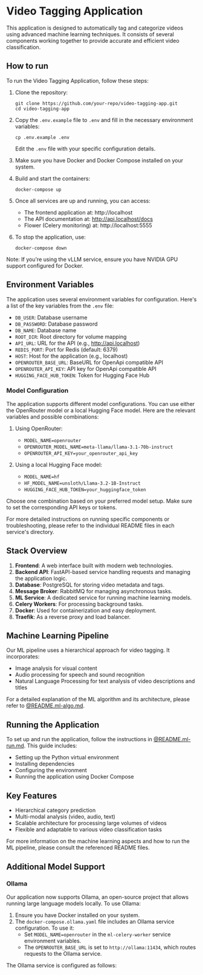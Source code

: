 # Video Tagging Application

This application is designed to automatically tag and categorize videos using advanced machine learning techniques. It consists of several components working together to provide accurate and efficient video classification.

## How to run


To run the Video Tagging Application, follow these steps:

1. Clone the repository:
   ```
   git clone https://github.com/your-repo/video-tagging-app.git
   cd video-tagging-app
   ```

2. Copy the `.env.example` file to `.env` and fill in the necessary environment variables:
   ```
   cp .env.example .env
   ```
   Edit the `.env` file with your specific configuration details.

3. Make sure you have Docker and Docker Compose installed on your system.

4. Build and start the containers:
   ```
   docker-compose up
   ```

5. Once all services are up and running, you can access:
   - The frontend application at: http://localhost
   - The API documentation at: http://api.localhost/docs
   - Flower (Celery monitoring) at: http://localhost:5555

6. To stop the application, use:
   ```
   docker-compose down
   ```

Note: If you're using the vLLM service, ensure you have NVIDIA GPU support configured for Docker.


## Environment Variables

The application uses several environment variables for configuration. Here's a list of the key variables from the `.env` file:

- `DB_USER`: Database username
- `DB_PASSWORD`: Database password
- `DB_NAME`: Database name
- `ROOT_DIR`: Root directory for volume mapping
- `API_URL`: URL for the API (e.g., http://api.localhost)
- `REDIS_PORT`: Port for Redis (default: 6379)
- `HOST`: Host for the application (e.g., localhost)
- `OPENROUTER_BASE_URL`: BaseURL for OpenApi compatible API
- `OPENROUTER_API_KEY`: API key for OpenApi compatible API
- `HUGGING_FACE_HUB_TOKEN`: Token for Hugging Face Hub

### Model Configuration

The application supports different model configurations. You can use either the OpenRouter model or a local Hugging Face model. Here are the relevant variables and possible combinations:

1. Using OpenRouter:
   - `MODEL_NAME=openrouter`
   - `OPENROUTER_MODEL_NAME=meta-llama/llama-3.1-70b-instruct`
   - `OPENROUTER_API_KEY=your_openrouter_api_key`

2. Using a local Hugging Face model:
   - `MODEL_NAME=hf`
   - `HF_MODEL_NAME=unsloth/Llama-3.2-1B-Instruct`
   - `HUGGING_FACE_HUB_TOKEN=your_huggingface_token`

Choose one combination based on your preferred model setup. Make sure to set the corresponding API keys or tokens.



For more detailed instructions on running specific components or troubleshooting, please refer to the individual README files in each service's directory.

## Stack Overview

1. **Frontend**: A web interface built with modern web technologies.
2. **Backend API**: FastAPI-based service handling requests and managing the application logic.
3. **Database**: PostgreSQL for storing video metadata and tags.
4. **Message Broker**: RabbitMQ for managing asynchronous tasks.
5. **ML Service**: A dedicated service for running machine learning models.
6. **Celery Workers**: For processing background tasks.
7. **Docker**: Used for containerization and easy deployment.
8. **Traefik**: As a reverse proxy and load balancer.

## Machine Learning Pipeline

Our ML pipeline uses a hierarchical approach for video tagging. It incorporates:

- Image analysis for visual content
- Audio processing for speech and sound recognition
- Natural Language Processing for text analysis of video descriptions and titles

For a detailed explanation of the ML algorithm and its architecture, please refer to [@README.ml-algo.md](./ml/README.ml-algo.md).

## Running the Application

To set up and run the application, follow the instructions in [@README.ml-run.md](./ml/README.ml-run.md). This guide includes:

- Setting up the Python virtual environment
- Installing dependencies
- Configuring the environment
- Running the application using Docker Compose

## Key Features

- Hierarchical category prediction
- Multi-modal analysis (video, audio, text)
- Scalable architecture for processing large volumes of videos
- Flexible and adaptable to various video classification tasks

For more information on the machine learning aspects and how to run the ML pipeline, please consult the referenced README files.


## Additional Model Support

### Ollama

Our application now supports Ollama, an open-source project that allows running large language models locally. To use Ollama:

1. Ensure you have Docker installed on your system.
2. The `docker-compose.ollama.yaml` file includes an Ollama service configuration. To use it:
   - Set `MODEL_NAME=openrouter` in the `ml-celery-worker` service environment variables.
   - The `OPENROUTER_BASE_URL` is set to `http://ollama:11434`, which routes requests to the Ollama service.

The Ollama service is configured as follows:
